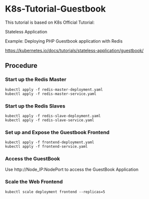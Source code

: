 # K8s-Tutorial-Guestbook

This tutorial is based on K8s Official Tutorial:

Stateless Application

Example: Deploying PHP Guestbook application with Redis

https://kubernetes.io/docs/tutorials/stateless-application/guestbook/


## Procedure

### Start up the Redis Master
```
kubectl apply -f redis-master-deployment.yaml
kubectl apply -f redis-master-service.yaml
```

### Start up the Redis Slaves
```
kubectl apply -f redis-slave-deployment.yaml
kubectl apply -f redis-slave-service.yaml
```

### Set up and Expose the Guestbook Frontend
```
kubectl apply -f frontend-deployment.yaml
kubectl apply -f frontend-service.yaml
```

### Access the GuestBook

Use http://Node_IP:NodePort to access the GuestBook Application


### Scale the Web Frontend
```
kubectl scale deployment frontend --replicas=5

```
